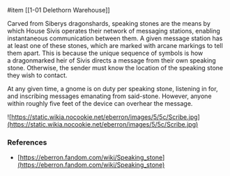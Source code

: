  #item [[1-01  Delethorn Warehouse]]

Carved from Siberys dragonshards, speaking stones are the means by which House Sivis operates their network of messaging stations, enabling instantaneous communication between them. A given message station has at least one of these stones, which are marked with arcane markings to tell them apart. This is because the unique sequence of symbols is how a dragonmarked heir of Sivis directs a message from their own speaking stone. Otherwise, the sender must know the location of the speaking stone they wish to contact.

At any given time, a gnome is on duty per speaking stone, listening in for, and inscribing messages emanating from said-stone. However, anyone within roughly five feet of the device can overhear the message.

![https://static.wikia.nocookie.net/eberron/images/5/5c/Scribe.jpg](https://static.wikia.nocookie.net/eberron/images/5/5c/Scribe.jpg)
### References

* [https://eberron.fandom.com/wiki/Speaking_stone](https://eberron.fandom.com/wiki/Speaking_stone)
